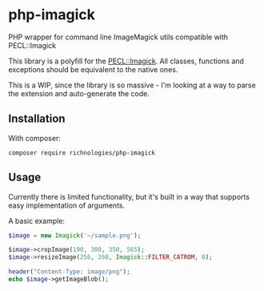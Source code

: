# php-imagick

PHP wrapper for command line ImageMagick utils compatible with PECL::Imagick

This library is a polyfill for the [PECL::Imagick](http://php.net/manual/en/book.imagick.php). All classes, functions and exceptions should be equivalent to the native ones.

This is a WIP, since the library is so massive - I'm looking at a way to parse the extension and auto-generate the code.


## Installation
With composer:

```
composer require richnologies/php-imagick
```


## Usage

Currently there is limited functionality, but it's built in a way that supports easy implementation of arguments.

A basic example:

```php
$image = new Imagick('~/sample.png');

$image->cropImage(190, 300, 350, 565);
$image->resizeImage(256, 350, Imagick::FILTER_CATROM, 0);

header("Content-Type: image/png");
echo $image->getImageBlob();
```
